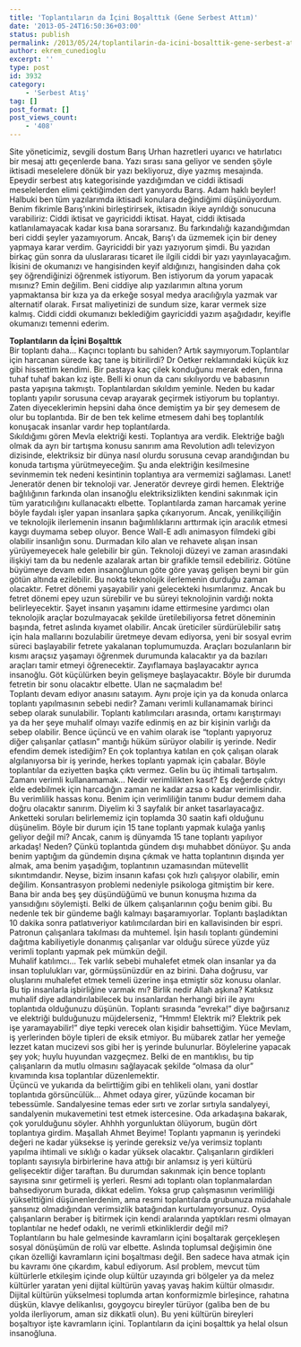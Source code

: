 ```yaml
---
title: 'Toplantıların da İçini Boşalttık (Gene Serbest Attım)'
date: '2013-05-24T16:50:36+03:00'
status: publish
permalink: /2013/05/24/toplantilarin-da-icini-bosalttik-gene-serbest-attim
author: ekrem_cunedioglu
excerpt: ''
type: post
id: 3932
category:
    - 'Serbest Atış'
tag: []
post_format: []
post_views_count:
    - '408'
---
```

   
Site yöneticimiz, sevgili dostum Barış Urhan hazretleri uyarıcı ve hatırlatıcı bir mesaj attı geçenlerde bana. Yazı sırası sana geliyor ve senden şöyle iktisadi meselelere dönük bir yazı bekliyoruz, diye yazmış mesajında. Epeydir serbest atış kategorisinde yazdığımdan ve ciddi iktisadi meselelerden elimi çektiğimden dert yanıyordu Barış. Adam haklı beyler! Halbuki ben tüm yazılarımda iktisadi konulara değindiğimi düşünüyordum. Benim fikrimle Barış’ınkini birleştirirsek, iktisadın ikiye ayrıldığı sonucuna varabiliriz: Ciddi iktisat ve gayriciddi iktisat. Hayat, ciddi iktisada katlanılamayacak kadar kısa bana sorarsanız. Bu farkındalığı kazandığımdan beri ciddi şeyler yazamıyorum. Ancak, Barış’ı da üzmemek için bir deney yapmaya karar verdim. Gayriciddi bir yazı yazıyorum şimdi. Bu yazıdan birkaç gün sonra da uluslararası ticaret ile ilgili ciddi bir yazı yayınlayacağım. İkisini de okumanızı ve hangisinden keyif aldığınızı, hangisinden daha çok şey öğrendiğinizi öğrenmek istiyorum. Ben istiyorum da yorum yapacak mısınız? Emin değilim. Beni ciddiye alıp yazılarımın altına yorum yapmaktansa bir kıza ya da erkeğe sosyal medya aracılığıyla yazmak var alternatif olarak. Fırsat maliyetinizi de sundum size, karar vermek size kalmış. Ciddi ciddi okumanızı beklediğim gayriciddi yazım aşağıdadır, keyifle okumanızı temenni ederim.  
  
**Toplantıların da İçini Boşalttık**   
Bir toplantı daha… Kaçıncı toplantı bu sahiden? Artık saymıyorum.Toplantılar için harcanan sürede kaç tane iş bitirilirdi? Dr Oetker reklamındaki küçük kız gibi hissettim kendimi. Bir pastaya kaç çilek konduğunu merak eden, fırına tuhaf tuhaf bakan kız işte. Belli ki onun da canı sıkılıyordu ve babasının pasta yapışına takmıştı. Toplantılardan sıkıldım yeminle. Neden bu kadar toplantı yapılır sorusuna cevap arayarak geçirmek istiyorum bu toplantıyı. Zaten diyeceklerimin hepsini daha önce demiştim ya bir şey demesem de olur bu toplantıda. Bir de ben tek kelime etmesem dahi beş toplantılık konuşacak insanlar vardır hep toplantılarda.  
Sıkıldığımı gören Mevla elektriği kesti. Toplantıya ara verdik. Elektriğe bağlı olmak da ayrı bir tartışma konusu sanırım ama Revolution adlı televizyon dizisinde, elektriksiz bir dünya nasıl olurdu sorusuna cevap arandığından bu konuda tartışma yürütmeyeceğim. Şu anda elektriğin kesilmesine sevinmemin tek nedeni kesintinin toplantıya ara vermemizi sağlaması. Lanet! Jeneratör denen bir teknoloji var. Jeneratör devreye girdi hemen. Elektriğe bağlılığının farkında olan insanoğlu elektriksizlikten kendini sakınmak için tüm yaratıcılığını kullanacaktı elbette. Toplantılarda zaman harcamak yerine böyle faydalı işler yapan insanlara şapka çıkarıyorum. Ancak, yenilikçiliğin ve teknolojik ilerlemenin insanın bağımlılıklarını arttırmak için aracılık etmesi kaygı duymama sebep oluyor. Bence Wall-E adlı animasyon filmdeki gibi olabilir insanlığın sonu. Durmadan kilo alan ve rehavete alışan insan yürüyemeyecek hale gelebilir bir gün. Teknoloji düzeyi ve zaman arasındaki ilişkiyi tam da bu nedenle azalarak artan bir grafikle temsil edebiliriz. Götüne büyümeye devam eden insanoğlunun göte göre yavaş gelişen beyni bir gün götün altında ezilebilir. Bu nokta teknolojik ilerlemenin durduğu zaman olacaktır. Fetret dönemi yaşayabilir yani gelecekteki hısımlarımız. Ancak bu fetret dönemi epey uzun sürebilir ve bu süreyi teknolojinin vardığı nokta belirleyecektir. Şayet insanın yaşamını idame ettirmesine yardımcı olan teknolojik araçlar bozulmayacak şekilde üretilebiliyorsa fetret döneminin başında, fetret aslında kıyamet olabilir. Ancak üreticiler sürdürülebilir satış için hala mallarını bozulabilir üretmeye devam ediyorsa, yeni bir sosyal evrim süreci başlayabilir fetrete yakalanan toplumumuzda. Araçları bozulanların bir kısmı araçsız yaşamayı öğrenmek durumunda kalacaktır ya da bazıları araçları tamir etmeyi öğrenecektir. Zayıflamaya başlayacaktır ayrıca insanoğlu. Göt küçülürken beyin gelişmeye başlayacaktır. Böyle bir durumda fetretin bir sonu olacaktır elbette. Ulan ne saçmaladım be!  
Toplantı devam ediyor anasını satayım. Aynı proje için ya da konuda onlarca toplantı yapılmasının sebebi nedir? Zamanı verimli kullanamamak birinci sebep olarak sunulabilir. Toplantı katılımcıları arasında, ortamı karıştırmayı ya da her şeye muhalif olmayı vazife edinmiş en az bir kişinin varlığı da sebep olabilir. Bence üçüncü ve en vahim olarak ise “toplantı yapıyoruz diğer çalışanlar çatlasın” mantığı hüküm sürüyor olabilir iş yerinde. Nedir efendim demek istediğim? En çok toplantıya katılan en çok çalışan olarak algılanıyorsa bir iş yerinde, herkes toplantı yapmak için çabalar. Böyle toplantılar da eziyetten başka çıktı vermez. Gelin bu üç ihtimali tartışalım.  
Zamanı verimli kullanamamak… Nedir verimlilikten kasıt? Eş değerde çıktıyı elde edebilmek için harcadığın zaman ne kadar azsa o kadar verimlisindir. Bu verimlilik hassas konu. Benim için verimliliğin tanımı budur demem daha doğru olacaktır sanırım. Diyelim ki 3 sayfalık bir anket tasarlayacağız. Anketteki soruları belirlememiz için toplamda 30 saatin kafi olduğunu düşünelim. Böyle bir durum için 15 tane toplantı yapmak kulağa yanlış geliyor değil mi? Ancak, canım iş dünyamda 15 tane toplantı yapılıyor arkadaş! Neden? Çünkü toplantıda gündem dışı muhabbet dönüyor. Şu anda benim yaptığım da gündemin dışına çıkmak ve hatta toplantının dışında yer almak, ama benim yaşadığım, toplantının uzamasından mütevellit sıkıntımdandır. Neyse, bizim insanın kafası çok hızlı çalışıyor olabilir, emin değilim. Konsantrasyon problemi nedeniyle psikologa gitmiştim bir kere. Bana bir anda beş şey düşündüğümü ve bunun konuşma hızıma da yansıdığını söylemişti. Belki de ülkem çalışanlarının çoğu benim gibi. Bu nedenle tek bir gündeme bağlı kalmayı başaramıyorlar. Toplantı başladıktan 10 dakika sonra patlatıveriyor katılımcılardan biri en kallavisinden bir espri. Patronun çalışanlara takılması da muhtemel. İşin hasılı toplantı gündemini dağıtma kabiliyetiyle donanmış çalışanlar var olduğu sürece yüzde yüz verimli toplantı yapmak pek mümkün değil.  
Muhalif katılımcı… Tek varlık sebebi muhalefet etmek olan insanlar ya da insan toplulukları var, görmüşsünüzdür en az birini. Daha doğrusu, var oluşlarını muhalefet etmek temeli üzerine inşa etmiştir söz konusu olanlar. Bu tip insanlarla işbirliğine varmak mı? Birlik nedir Allah aşkına? Katıksız muhalif diye adlandırılabilecek bu insanlardan herhangi biri ile aynı toplantıda olduğunuzu düşünün. Toplantı sırasında “evreka!” diye bağırsanız ve elektriği bulduğunuzu müjdelerseniz, “Hmmm! Elektrik mi? Elektrik pek işe yaramayabilir!” diye tepki verecek olan kişidir bahsettiğim. Yüce Mevlam, iş yerlerinden böyle tipleri de eksik etmiyor. Bu mübarek zatlar her yemeğe lezzet katan mucizevi sos gibi her iş yerinde bulunurlar. Böylelerine yapacak şey yok; huylu huyundan vazgeçmez. Belki de en mantıklısı, bu tip çalışanların da mutlu olmasını sağlayacak şekilde “olmasa da olur” kıvamında kısa toplantılar düzenlemektir.  
Üçüncü ve yukarıda da belirttiğim gibi en tehlikeli olanı, yani dostlar toplantıda görsüncülük… Ahmet odaya girer, yüzünde kocaman bir tebessümle. Sandalyesine temas eder sırtı ve zorlar sırtıyla sandalyeyi, sandalyenin mukavemetini test etmek istercesine. Oda arkadaşına bakarak, çok yorulduğunu söyler. Ahhhh yorgunluktan ölüyorum, bugün dört toplantıya girdim. Maşallah Ahmet Beyime! Toplantı yapmanın iş yerindeki değeri ne kadar yüksekse iş yerinde gereksiz ve/ya verimsiz toplantı yapılma ihtimali ve sıklığı o kadar yüksek olacaktır. Çalışanların girdikleri toplantı sayısıyla birbirlerine hava attığı bir anlamsız iş yeri kültürü gelişecektir diğer taraftan. Bu durumdan sakınmak için bence toplantı sayısına sınır getirmeli iş yerleri. Resmi adı toplantı olan toplanmalardan bahsediyorum burada, dikkat edelim. Yoksa grup çalışmasının verimliliği yükselttiğini düşünenlerdenim, ama resmi toplantılarda grubunuza müdahale şansınız olmadığından verimsizlik batağından kurtulamıyorsunuz. Oysa çalışanların beraber iş bitirmek için kendi aralarında yaptıkları resmi olmayan toplantılar ne hedef odaklı, ne verimli etkinliklerdir değil mi?  
Toplantıların bu hale gelmesinde kavramların içini boşaltarak gerçekleşen sosyal dönüşümün de rolü var elbette. Aslında toplumsal değişimin öne çıkan özelliği kavramların içini boşaltması değil. Ben sadece hava atmak için bu kavramı öne çıkardım, kabul ediyorum. Asıl problem, mevcut tüm kültürlerle etkileşim içinde olup kültür uzayında gri bölgeler ya da melez kültürler yaratan yeni dijital kültürün yavaş yavaş hakim kültür olmasıdır. Dijital kültürün yükselmesi toplumda artan konformizmle birleşince, rahatına düşkün, klavye delikanlısı, goygoycu bireyler türüyor (galiba ben de bu yolda ilerliyorum, aman siz dikkatli olun). Bu yeni kültürün bireyleri boşaltıyor işte kavramların içini. Toplantıların da içini boşalttık ya helal olsun insanoğluna.